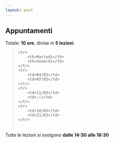 ```yaml
---
layout: post
---
```


## Appuntamenti
Totale: **10 ore**, divise in **5 lezioni**
> <table>
    <tr>
        <th>Martedì</th>
        <th>Venerdì</th>
    </tr>
    <tr>
        <td>04/03</td>
        <td>07/03</td>
    </tr>
    <tr>
        <td>11/03</td>
        <td>;(</td>
    </tr>
    <tr>
        <td>18/03</td>
        <td>21/03</td>
    </tr>
> </table>

Tutte le lezioni si svolgono **dalle 14:30 alle 16:30**